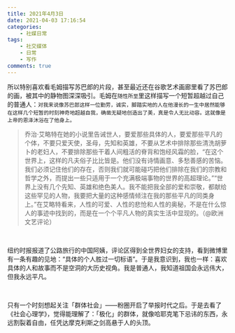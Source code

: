 ```yaml
---
title: 2021年4月3日
date: 2021-04-03 17:16:54
categories: 
    - 社媒日常
tags: 
    - 社交媒体
    - 日常
    - 写作
comments: true
---
```


所以特别喜欢看毛姆描写苏巴郎的片段，甚至最近还在谷歌艺术画廊里看了苏巴郎的画，被其中的静物图深深吸引。毛姆在`随性所至`里这样描写一个短暂超越过自己的普通人：`对我来说像苏巴郎这样一位勤劳，诚实，脚踏实地的人在他漫长的一生中居然能够在这样几个短暂的时刻神奇地超越自我，确凿无疑地创造出了美，真是令人无比动容。这就像是上帝的恩泽沐浴在了他身上。`
>乔治·艾略特在她的小说里告诫世人，要爱那些具体的人，要爱那些平凡的个体，不要只爱天使，圣母，先知和英雄，不要从艺术中排除那些清洗胡萝卜的老妇人，不要排除那些干着人间粗活的脊背和饱经风霜的脸，“在这个世界上，这样的凡夫俗子比比皆是。他们没有诗情画意、多愁善感的苦恼。我们必须记住他们的存在，否则我们就可能碰巧把他们排除在我们的宗教和哲学之外，而提出一些只适用于一个充满极端事物的世界的高超理论。”“世界上没有几个先知、英雄和绝色美人。我不能把我全部的爱和崇敬，都献给这些罕见的人物，我要把大量的这种感情倾注在我的那些平凡的同类身上。”在艾略特看来，人性的可爱、人性的悲怆和人性的奥秘，不是在什么惊人的事迹中找到的，而是在一个个平凡人物的真实生活中显现的。（@欧洲文艺评论）

&nbsp;

纽约时报报道了公路旅行的中国阿姨，评论区得到全世界妇女的支持，看到微博里有一条有趣的见地：“具体的个人胜过一切标语”。于是我意识到，我也一样：喜欢具体的人和故事而不是空洞的大历史视角。我是普通人，我知道祖国会永远伟大，但我永远平凡。

&nbsp;

只有一个时刻想起关注「群体社会」——粉圈开启了举报时代之后。于是去看了《社会心理学》，觉得能理解了：「极化」的群体，就像哈耶克笔下忌讳的东西，永远割裂着自由，任凭达摩克利斯之剑高悬于人的头顶。
